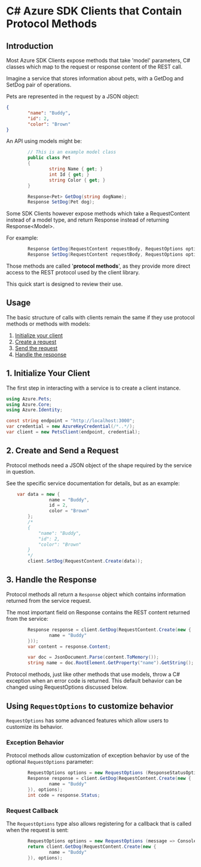 # C# Azure SDK Clients that Contain Protocol Methods

## Introduction

Most Azure SDK Clients expose methods that take 'model' parameters, C# classes which map to the request or response content of the REST call.

Imagine a service that stores information about pets, with a GetDog and SetDog pair of operations. 

Pets are represented in the request by a JSON object:

```json
{
        "name": "Buddy",
        "id": 2,
        "color": "Brown"
}
```

An API using models might be:

```csharp
        // This is an example model class
        public class Pet
        {
                string Name { get; }
                int Id { get; }
                string Color { get; }
        }

        Response<Pet> GetDog(string dogName);
        Response SetDog(Pet dog);
```

Some SDK Clients however expose methods which take a RequestContent instead of a model type, and return Response instead of returning Response&lt;Model&gt;.

For example:

```csharp
        Response GetDog(RequestContent requestBody, RequestOptions options = default);
        Response SetDog(RequestContent requestBody, RequestOptions options = default);
```

Those methods are called '**protocol methods**', as they provide more direct access to the REST protocol used by the client library.

This quick start is designed to review their use.

## Usage

The basic structure of calls with clients remain the same if they use protocol methods or methods with models:

1. [Initialize your client](#1-initialize-your-client "Initialize Your Client")
2. [Create a request](#2-create-a-request "Create a Request")
3. [Send the request](#3-send-the-request "Send the Request")
4. [Handle the response](#4-handle-the-response "Handle the Response")

## 1. Initialize Your Client

The first step in interacting with a service is to create a client instance. 

```csharp
using Azure.Pets;
using Azure.Core;
using Azure.Identity;

const string endpoint = "http://localhost:3000";
var credential = new AzureKeyCredential(/*..*/);
var client = new PetsClient(endpoint, credential);
```

## 2. Create and Send a Request

Protocol methods need a JSON object of the shape required by the service in question.

See the specific service documentation for details, but as an example:

```csharp
	var data = new {
                name = "Buddy",
                id = 2,
                color = "Brown"
        };
        /*
        {
            "name": "Buddy",
            "id": 2,
            "color": "Brown"
        }
        */
        client.SetDog(RequestContent.Create(data));
```

## 3. Handle the Response

Protocol methods all return a `Response` object which contains information returned from the service request. 

The most important field on Response contains the REST content returned from the service:

```csharp
        Response response = client.GetDog(RequestContent.Create(new {
                name = "Buddy"
        }));
        var content = response.Content;

        var doc = JsonDocument.Parse(content.ToMemory());
        string name = doc.RootElement.GetProperty("name").GetString();
```

Protocol methods, just like other methods that use models, throw a C# exception when an error code is returned. This default behavior can be changed using RequestOptions discussed below.

## Using `RequestOptions` to customize behavior

`RequestOptions` has some advanced features which allow users to customize its behavior.

### Exception Behavior

Protocol methods allow customization of exception behavior by use of the optional `RequestOptions` parameter:

```csharp
        RequestOptions options = new RequestOptions (ResponseStatusOption.NoThrow);
        Response response = client.GetDog(RequestContent.Create(new {
                name = "Buddy"
        }), options);
        int code = response.Status;
```

### Request Callback

The `RequestOptions` type also allows registering for a callback that is called when the request is sent:

```csharp
        RequestOptions options = new RequestOptions (message => Console.WriteLine ("Sending dog request: " + message)));
        return client.GetDog(RequestContent.Create(new {
                name = "Buddy"
        }), options);
```